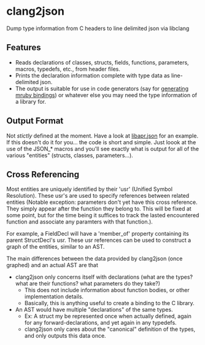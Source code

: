 # clang2json
Dump type information from C headers to line delimited json via libclang

## Features
- Reads declarations of classes, structs, fields, functions, parameters, macros, typedefs, etc., from header files.
- Prints the declaration information complete with type data as line-delimited json.
- The output is suitable for use in code generators (say for [generating mruby bindings](https://github.com/jbreeden/mruby-bindings))
  or whatever else you may need the type information of a library for.
  
## Output Format
Not _stictly_ defined at the moment. Have a look at [libapr.json](https://github.com/jbreeden/clang2json/blob/master/libapr.json) for an example.
If this doesn't do it for you... the code is short and simple. Just loook at the use of the JSON_* macros and you'll see exactly
what is output for all of the various "entities" (structs, classes, parameters...).

## Cross Referencing
Most entities are uniquely identified by their 'usr' (Unified Symbol Resolution). These usr's are used to specify references
between related entities (Notable exception: parameters don't yet have this cross reference. They simply appear after the 
function they belong to. This will be fixed at some point, but for the time being it suffices to track the lasted encountered 
function and associate any paramters with that function.).

For example, a FieldDecl will have a 'member_of' property containing its parent StructDecl's usr. These usr references can 
be used to construct a graph of the entities, similar to an AST.

The main differences between the data provided by clang2json (once graphed) and an actual AST are that
- clang2json only concerns itself with declarations (what are the types? what are their functions? what parameters do they take?)
  + This does not include information about function bodies, or other implementation details.
  + Basically, this is anything useful to create a binding to the C library.
- An AST would have multiple "declarations" of the same types.
  + Ex: A struct my be represented once when actually defined, again for any forward-declarations, and yet again in any typedefs.
  + clang2json only cares about the "canonical" definition of the types, and only outputs this data once.
